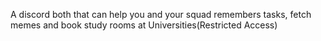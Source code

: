 A discord both that can help you and your squad remembers tasks, fetch memes and book study rooms at Universities(Restricted Access)
